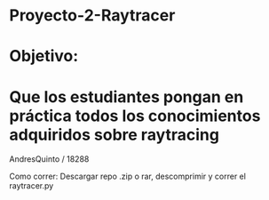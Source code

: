 # Proyecto-2-Raytracer

# Objetivo:

# Que los estudiantes pongan en práctica todos los conocimientos adquiridos sobre raytracing

AndresQuinto / 18288

Como correr: Descargar repo .zip o rar, descomprimir y correr el raytracer.py


